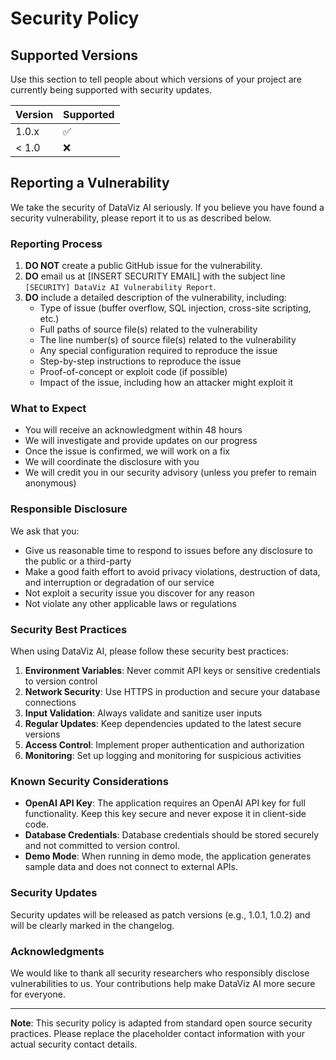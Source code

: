 # Security Policy

## Supported Versions

Use this section to tell people about which versions of your project are
currently being supported with security updates.

| Version | Supported          |
| ------- | ------------------ |
| 1.0.x   | :white_check_mark: |
| < 1.0   | :x:                |

## Reporting a Vulnerability

We take the security of DataViz AI seriously. If you believe you have found a security vulnerability, please report it to us as described below.

### Reporting Process

1. **DO NOT** create a public GitHub issue for the vulnerability.
2. **DO** email us at [INSERT SECURITY EMAIL] with the subject line `[SECURITY] DataViz AI Vulnerability Report`.
3. **DO** include a detailed description of the vulnerability, including:
   - Type of issue (buffer overflow, SQL injection, cross-site scripting, etc.)
   - Full paths of source file(s) related to the vulnerability
   - The line number(s) of source file(s) related to the vulnerability
   - Any special configuration required to reproduce the issue
   - Step-by-step instructions to reproduce the issue
   - Proof-of-concept or exploit code (if possible)
   - Impact of the issue, including how an attacker might exploit it

### What to Expect

- You will receive an acknowledgment within 48 hours
- We will investigate and provide updates on our progress
- Once the issue is confirmed, we will work on a fix
- We will coordinate the disclosure with you
- We will credit you in our security advisory (unless you prefer to remain anonymous)

### Responsible Disclosure

We ask that you:

- Give us reasonable time to respond to issues before any disclosure to the public or a third-party
- Make a good faith effort to avoid privacy violations, destruction of data, and interruption or degradation of our service
- Not exploit a security issue you discover for any reason
- Not violate any other applicable laws or regulations

### Security Best Practices

When using DataViz AI, please follow these security best practices:

1. **Environment Variables**: Never commit API keys or sensitive credentials to version control
2. **Network Security**: Use HTTPS in production and secure your database connections
3. **Input Validation**: Always validate and sanitize user inputs
4. **Regular Updates**: Keep dependencies updated to the latest secure versions
5. **Access Control**: Implement proper authentication and authorization
6. **Monitoring**: Set up logging and monitoring for suspicious activities

### Known Security Considerations

- **OpenAI API Key**: The application requires an OpenAI API key for full functionality. Keep this key secure and never expose it in client-side code.
- **Database Credentials**: Database credentials should be stored securely and not committed to version control.
- **Demo Mode**: When running in demo mode, the application generates sample data and does not connect to external APIs.

### Security Updates

Security updates will be released as patch versions (e.g., 1.0.1, 1.0.2) and will be clearly marked in the changelog.

### Acknowledgments

We would like to thank all security researchers who responsibly disclose vulnerabilities to us. Your contributions help make DataViz AI more secure for everyone.

---

**Note**: This security policy is adapted from standard open source security practices. Please replace the placeholder contact information with your actual security contact details.
